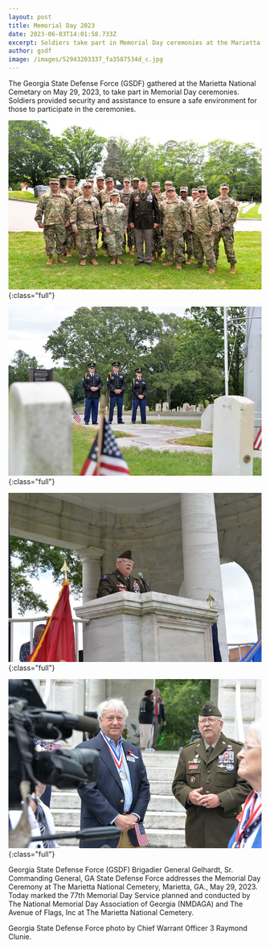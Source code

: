 ```yaml
---
layout: post
title: Memorial Day 2023
date: 2023-06-03T14:01:58.733Z
excerpt: Soldiers take part in Memorial Day ceremonies at the Marietta National Cemetary
author: gsdf
image: /images/52943203337_fa3587534d_c.jpg
---
```

The Georgia State Defense Force (GSDF) gathered at the Marietta National Cemetary on May 29, 2023, to take part in Memorial Day ceremonies. Soldiers provided security and assistance to ensure a safe environment for those to participate in the ceremonies.

![](/images/52936175503_4f1c90281b_c.jpg){:class="full"}

![](/images/52935132097_2c22986bcd_c.jpg){:class="full"}

![](/images/52936121290_f59565a120_c.jpg){:class="full"}

![](/images/52935885084_2fd145859f_c.jpg){:class="full"}

Georgia State Defense Force (GSDF) Brigadier General Gelhardt, Sr. Commanding General, GA State Defense Force addresses the Memorial Day Ceremony at The Marietta National Cemetery, Marietta, GA., May 29, 2023. Today marked the 77th Memorial Day Service planned and conducted by The National Memorial Day Association of Georgia (NMDAGA) and The Avenue of Flags, Inc at The Marietta National Cemetery.

Georgia State Defense Force photo by Chief Warrant Officer 3 Raymond Clunie.